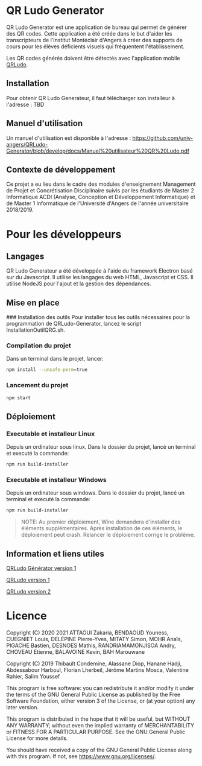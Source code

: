 # QR Ludo Generator

QR Ludo Generator est une application de bureau qui permet de générer des QR codes. Cette application a été créée dans le but d'aider les transcripteurs de l'Institut Montéclair d'Angers à créer des supports de cours pour les élèves déficients visuels qui fréquentent l'établissement.

Les QR codes générés doivent être détectés avec l'application mobile [QRLudo](https://github.com/vrahier/QRLudo).

## Installation

Pour obtenir QR Ludo Generateur, il faut télécharger son installeur à l'adresse : TBD

## Manuel d'utilisation

Un manuel d'utilisation est disponible à l'adresse : https://github.com/univ-angers/QRLudo-Generator/blob/develop/docs/Manuel%20utilisateur%20QR%20Ludo.pdf

## Contexte de développement

Ce projet a eu lieu dans le cadre des modules d'enseignement Management de Projet et Concrétisation Disciplinaire suivis par les étudiants de Master 2 Informatique ACDI (Analyse, Conception et Développement Informatique) et de Master 1 Informatique de l'Université d'Angers de l'année universitaire 2018/2019.

# Pour les développeurs


## Langages

QR Ludo Generateur a été développée à l'aide du framework Electron basé sur du Javascript. Il utilise les langages du web HTML, Javascript et CSS. Il utilise NodeJS pour l'ajout et la gestion des dépendances.

## Mise en place

### Installation des outils
Pour installer tous les outils nécessaires pour la programmation de QRLudo-Generator, lancez le script InstallationOutilQRG<span>.sh.

### Compilation du projet
Dans un terminal dans le projet, lancer:
```bash
npm install --unsafe-perm=true
```

### Lancement du projet
```bash
npm start
```

## Déploiement

### Executable et installeur Linux
Depuis un ordinateur sous linux. Dans le dossier du projet, lancé un terminal et executé la commande:
```bash
npm run build-installer
```
###  Executable et installeur Windows
Depuis un ordinateur sous windows. Dans le dossier du projet, lancé un terminal et executé la commande:
```bash
npm run build-installer
```

> NOTE: Au premier déploiement, Wine demandera d'installer des éléments supplémentaires. Après installation de ces éléments, le déploiement peut crash. Relancer le déploiement corrige le problème.

## Information et liens utiles

[QRLudo Générator version 1](https://github.com/minitoma/QRLudo-Generator)

[QRLudo version 1](https://github.com/CorTal/QRLudo)

[QRLudo version 2](https://github.com/juleguy/QRLudo)

# Licence

Copyright (C) 2020 2021 ATTAOUI Zakaria, BENDAOUD Youness, CUEGNIET Louis, DELÉPINE Pierre-Yves, MITATY Simon, MOHR Anaïs, PIGACHE Bastien, DESNOES Mathis, RANDRIAMAMONJISOA Andry, CHOVEAU Etienne, BALAVOINE Kevin, BAH Marouwane

Copyright (C) 2019 Thibault Condemine, Alassane Diop, Hanane Hadji, Abdessabour Harboul, Florian Lherbeil, Jérôme Martins Mosca, Valentine Rahier, Salim Youssef

This program is free software: you can redistribute it and/or modify
it under the terms of the GNU General Public License as published by
the Free Software Foundation, either version 3 of the License, or
(at your option) any later version.

This program is distributed in the hope that it will be useful,
but WITHOUT ANY WARRANTY; without even the implied warranty of
MERCHANTABILITY or FITNESS FOR A PARTICULAR PURPOSE.  See the
GNU General Public License for more details.

You should have received a copy of the GNU General Public License
along with this program.  If not, see <https://www.gnu.org/licenses/>.

